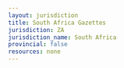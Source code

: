 ```yaml
---
layout: jurisdiction
title: South Africa Gazettes
jurisdiction: ZA
jurisdiction_name: South Africa
provincial: false
resources: none
---
```

